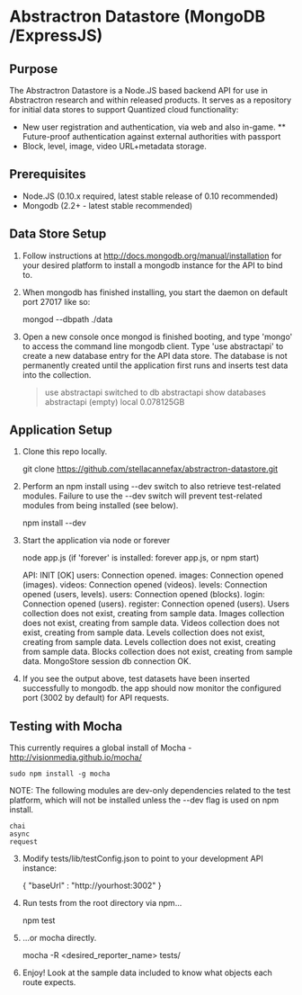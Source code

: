 # Abstractron Datastore (MongoDB /ExpressJS)

## Purpose

The Abstractron Datastore is a Node.JS based backend API for use in Abstractron research and within released products. It serves as a repository for initial data stores to support Quantized cloud functionality:

* New user registration and authentication, via web and also in-game.
** Future-proof authentication against external authorities with passport
* Block, level, image, video URL+metadata storage.

## Prerequisites
* Node.JS (0.10.x required, latest stable release of 0.10 recommended)
* Mongodb (2.2+ - latest stable recommended)

## Data Store Setup

1) Follow instructions at http://docs.mongodb.org/manual/installation for your desired platform to install a mongodb instance for the API to bind to.

2) When mongodb has finished installing, you start the daemon on default port 27017 like so:

    mongod --dbpath ./data
    
3) Open a new console once mongod is finished booting, and type 'mongo' to access the command line mongodb client. Type 'use abstractapi' to create a new database entry for the API data store. The database is not permanently created until the application first runs and inserts test data into the collection.

    > use abstractapi
    switched to db abstractapi
    > show databases
    abstractapi (empty)
    local   0.078125GB

## Application Setup

1) Clone this repo locally.

    git clone https://github.com/stellacannefax/abstractron-datastore.git 
    
2) Perform an npm install using --dev switch to also retrieve test-related modules. Failure to use the --dev switch will prevent test-related modules from being installed (see below).

    npm install --dev
    
3) Start the application via node or forever

    node app.js  (if 'forever' is installed: forever app.js, or npm start)
    
    API: INIT [OK]
    users: Connection opened.
    images: Connection opened (images).
    videos: Connection opened (videos).
    levels: Connection opened (users, levels).
    users: Connection opened (blocks).
    login: Connection opened (users).
    register: Connection opened (users).
    Users collection does not exist, creating from sample data.
    Images collection does not exist, creating from sample data.
    Videos collection does not exist, creating from sample data.
    Levels collection does not exist, creating from sample data.
    Levels collection does not exist, creating from sample data.
    Blocks collection does not exist, creating from sample data.
    MongoStore session db connection OK.
    
4) If you see the output above, test datasets have been inserted successfully to mongodb. the app should now monitor the configured port (3002 by default) for API requests.
    
## Testing with Mocha

This currently requires a global install of Mocha - http://visionmedia.github.io/mocha/

	sudo npm install -g mocha


NOTE: The following modules are dev-only dependencies related to the test platform, which will not be installed unless the --dev flag is used on npm install.
	
    chai
    async
    request
    
3) Modify tests/lib/testConfig.json to point to your development API instance:

    {
        "baseUrl" : "http://yourhost:3002"
    }

1) Run tests from the root directory via npm...

    npm test
    
2) ...or mocha directly.

    mocha -R <desired_reporter_name> tests/

3) Enjoy!  Look at the sample data included to know what objects each route expects.
